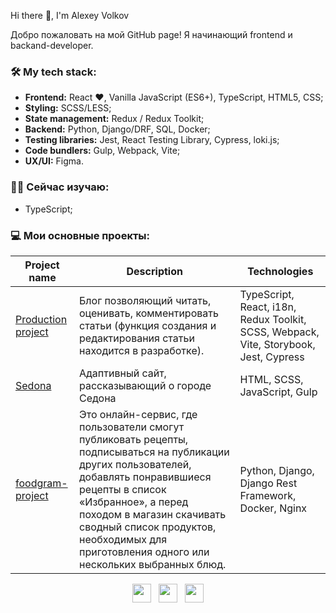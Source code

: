 Hi there 👋, I'm Alexey Volkov

Добро пожаловать на мой GitHub page! Я начинающий frontend и backand-developer.

### 🛠️ My tech stack:

- **Frontend:** React ❤️, Vanilla JavaScript (ES6+), TypeScript, HTML5, CSS;
- **Styling:** SCSS/LESS;
- **State management:** Redux / Redux Toolkit;
- **Backend:** Python, Django/DRF,  SQL, Docker;
- **Testing libraries:** Jest, React Testing Library, Cypress, loki.js;
- **Code bundlers:** Gulp, Webpack, Vite;
- **UX/UI:** Figma.

### 👨‍🎓 Сейчас изучаю:
- TypeScript;

### 💻 Мои основные проекты:

| Project name                                                                | Description                                                                                                                                                                                                                                                                                               | Technologies                                                                          |
|-----------------------------------------------------------------------------|-----------------------------------------------------------------------------------------------------------------------------------------------------------------------------------------------------------------------------------------------------------------------------------------------------------|---------------------------------------------------------------------------------------|
| [Production project](https://github.com/VolkovCode/real-production-project) | Блог позволяющий читать, оценивать, комментировать статьи (функция создания и редактирования статьи находится в разработке).                                                                                                                                                                              | TypeScript, React, i18n, Redux Toolkit, SCSS, Webpack, Vite, Storybook, Jest, Cypress |
| [Sedona](https://github.com/VolkovCode/sedona-adaptive)                     | Адаптивный сайт, рассказывающий о городе Седона                                                                                                                                                                                                                                                           | HTML, SCSS, JavaScript, Gulp                                                          |
| [foodgram-project](https://github.com/VolkovCode/foodgram-project)          | Это онлайн-сервис, где пользователи смогут публиковать рецепты, подписываться на публикации других пользователей, добавлять понравившиеся рецепты в список «Избранное», а перед походом в магазин скачивать сводный список продуктов, необходимых для приготовления одного или нескольких выбранных блюд. | Python, Django, Django Rest Framework, Docker, Nginx                                  |                                                                                                                                                                       |

<p align="center">
<a href="mailto:alexeyvolkovspb97@gmail.com"><img height="30" src="https://raw.githubusercontent.com/tinakuzmenko/tinakuzmenko/master/003-email.svg"></a>&nbsp;&nbsp;
<a href="https://t.me/VforVolkov"><img height="30" src="https://upload.wikimedia.org/wikipedia/commons/8/82/Telegram_logo.svg"></a>&nbsp;&nbsp;
<a href="https://www.codewars.com/users/VolkovCode/"><img height="30" src="https://www.codewars.com/users/VolkovCode/badges/micro"></a>
</p>
